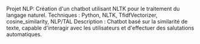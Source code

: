 Projet NLP: Création d'un chatbot utilisant NLTK pour le traitement du langage naturel.
Techniques : Python, NLTK, TfidfVectorizer, cosine_similarity, NLP/TAL
Description : Chatbot basé sur la similarité de texte, capable d'interagir avec les utilisateurs et d'effectuer des salutations automatiques.
